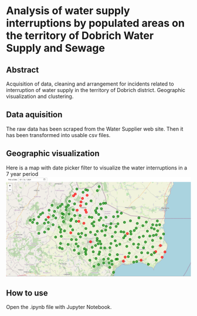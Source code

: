 # Analysis of water supply interruptions by populated areas on the territory of Dobrich Water Supply and Sewage

## Abstract
Acquisition of data, cleaning and arrangement for incidents related to interruption of water supply in the territory of Dobrich district. Geographic visualization and clustering.

## Data aquisition
The raw data has been scraped from the Water Supplier web site. Then it has been transformed into usable csv files.

## Geographic visualization

Here is a map with date picker filter to visualize the water interruptions in a 7 year period
![Map of water supply interruptions by day for 7 year period](images/dobrich_water_interruptions.png)

## How to use
Open the .ipynb file with Jupyter Notebook. 